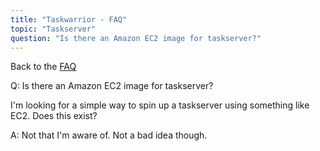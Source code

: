 ```yaml
---
title: "Taskwarrior - FAQ"
topic: "Taskserver"
question: "Is there an Amazon EC2 image for taskserver?"
---
```


Back to the [FAQ](/support/faq)

Q: Is there an Amazon EC2 image for taskserver?

I'm looking for a simple way to spin up a taskserver using something like EC2. Does this exist?

A: Not that I'm aware of.
Not a bad idea though.

